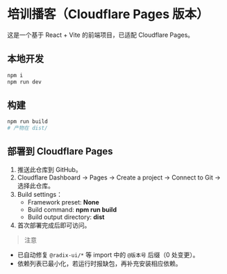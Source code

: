 # 培训播客（Cloudflare Pages 版本）

这是一个基于 React + Vite 的前端项目，已适配 Cloudflare Pages。

## 本地开发
```bash
npm i
npm run dev
```

## 构建
```bash
npm run build
# 产物在 dist/
```

## 部署到 Cloudflare Pages
1. 推送此仓库到 GitHub。
2. Cloudflare Dashboard → Pages → Create a project → Connect to Git → 选择此仓库。
3. Build settings：
   - Framework preset: **None**
   - Build command: **npm run build**
   - Build output directory: **dist**
4. 首次部署完成后即可访问。

> 注意
- 已自动修复 `@radix-ui/*` 等 import 中的 `@版本号` 后缀（0 处变更）。
- 依赖列表已最小化，若运行时报缺包，再补充安装相应依赖。
